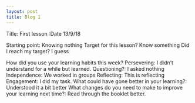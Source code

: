 ```yaml
---
layout: post
title: Blog 1
---
```



Title:
First lesson
:Date
13/9/18

Starting point:
Knowing nothing
Target for this lesson?
Know something
Did I reach my target? 
I guess


How did you use your learning habits this week?
Persevering:
I didn’t understand for a while but learned.
Questioning?:
I asked nothing
Independence:
We worked in groups
Reflecting:
This is reflecting
Engagement:
I did my task.
What could have gone better in your learning?:
Understood it a bit better
What changes do you need to make to improve your learning next time?:
Read through the booklet better.
